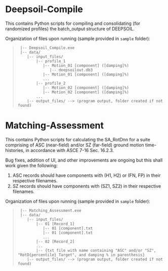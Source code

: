 # Deepsoil-Compile
This contains Python scripts for compiling and consolidating (for randomized profiles) the batch_output structure of DEEPSOIL.

Organization of files upon running (sample provided in `sample` folder):
>      |-- Deepsoil_Compile.exe
>      |-- data/
>         |-- input_files/
>             |-- profile_1
>                |-- Motion_01 [component] ([damping]%)
>                   |-- deepsoilout.db3
>                |-- Motion_01 [component] ([damping]%)
>                ...
>             |-- profile_2
>                |-- Motion_02 [component] ([damping]%)
>                |-- Motion_02 [component] ([damping]%)
>             ...
>         |-- output_files/ --> (program output, folder created if not found)


# Matching-Assessment
This contains Python scripts for calculating the SA_RotDnn for a suite comprising of ASC (near-field) and/or SZ (far-field) ground motion time-histories, in accordance with ASCE 7-16 Sec. 16.2.3.

Bug fixes, addition of UI, and other improvements are ongoing but this shall work given the following:
1. ASC records should have components with (H1, H2) or (FN, FP) in their respective filenames.
2. SZ records should have components with (SZ1, SZ2) in their respective filenames.

Organization of files upon running (sample provided in `sample` folder):
>      |-- Matching_Assessment.exe    
>      |-- data/
>         |-- input_files/
>             |-- 01 [Record_1]
>                |-- 01 [component].txt
>                |-- 01 [component].txt
>                ...
>             |-- 02 [Record_2]
>             ...
>             |-- {txt file with name containing "ASC" and/or "SZ", "RotD{percentile} Target", and damping % in parenthesis}
>         |-- output_files/ --> (program output, folder created if not found)
